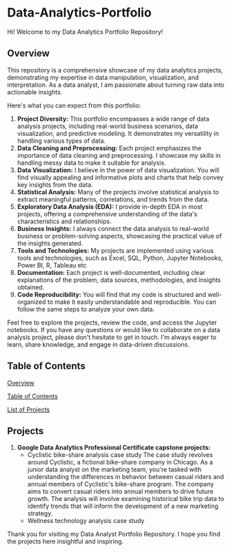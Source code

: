 # Data-Analytics-Portfolio
Hi! Welcome to my Data Analytics Portfolio Repository! 
## Overview
This repository is a comprehensive showcase of my data analytics projects, demonstrating my expertise in data manipulation, visualization, and interpretation. As a data analyst, I am passionate about turning raw data into actionable insights.

Here's what you can expect from this portfolio:
1.	**Project Diversity:** This portfolio encompasses a wide range of data analysis projects, including real-world business scenarios, data visualization, and predictive modeling. It demonstrates my versatility in handling various types of data.
2.	**Data Cleaning and Preprocessing:** Each project emphasizes the importance of data cleaning and preprocessing. I showcase my skills in handling messy data to make it suitable for analysis.
3.	**Data Visualization:** I believe in the power of data visualization. You will find visually appealing and informative plots and charts that help convey key insights from the data.
4.	**Statistical Analysis:** Many of the projects involve statistical analysis to extract meaningful patterns, correlations, and trends from the data.
5.	**Exploratory Data Analysis (EDA):** I provide in-depth EDA in most projects, offering a comprehensive understanding of the data's characteristics and relationships.
6.	**Business Insights:** I always connect the data analysis to real-world business or problem-solving aspects, showcasing the practical value of the insights generated.
7.	**Tools and Technologies:** My projects are implemented using various tools and technologies, such as Excel, SQL, Python, Jupyter Notebooks, Power BI, R, Tableau etc
8.	**Documentation:** Each project is well-documented, including clear explanations of the problem, data sources, methodologies, and insights obtained.
9.	**Code Reproducibility:** You will find that my code is structured and well-organized to make it easily understandable and reproducible. You can follow the same steps to analyze your own data.

Feel free to explore the projects, review the code, and access the Jupyter notebooks. If you have any questions or would like to collaborate on a data analysis project, please don't hesitate to get in touch. I'm always eager to learn, share knowledge, and engage in data-driven discussions.

## Table of Contents
[Overview](#Overview)

[Table of Contents](#Table-of-Con)

[List of Projects](#Projects)

## Projects
1.	**Google Data Analytics Professional Certificate capstone projects:** 
    - Cyclistic bike-share analysis case study
The case study revolves around Cyclistic, a fictional bike-share company in Chicago. As a junior data analyst on the marketing team, you're tasked with understanding the differences in behavior between casual riders and annual members of Cyclistic's bike-share program. The company aims to convert casual riders into annual members to drive future growth. The analysis will involve examining historical bike trip data to identify trends that will inform the development of a new marketing strategy.    
    - Wellness technology analysis case study

Thank you for visiting my Data Analyst Portfolio Repository. I hope you find the projects here insightful and inspiring.
